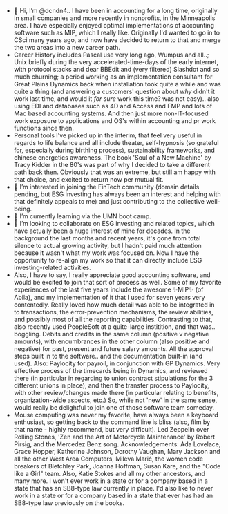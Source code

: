 - 👋 Hi, I’m @dcndn4.. I have been in accounting for a long time, originally in small companies and more recently in nonprofits, in the Minneapolis area. I have especially enjoyed optimal implementations of accounting software such as MIP, which I really like. Originally I'd wanted to go in to CSci many years ago, and now have decided to return to that and merge the two areas into a new career path.
- Career History includes Pascal use very long ago, Wumpus and all..; Unix briefly during the very accelerated-time-days of the early internet, with protocol stacks and dear BBEdit and (very filtered) Slashdot and so much churning; a period working as an implementation consultant for Great Plains Dynamics back when installation took quite a while and was quite a thing (and answering a customers' question about *why* didn't it work last time, and would it *for sure* work this time? was not easy).. also using EDI and databases such as 4D and Access and FMP and lots of Mac based accounting systems. And then just more non-IT-focused work exposure to applications and OS's within accounting and pr work functions since then. 
- Personal tools I've picked up in the interim, that feel very useful in regards to life balance and all include theater, self-hypnosis (so grateful for, especially during birthing process), sustainability frameworks, and chinese energetics awareness. The book 'Soul of a New Machine' by Tracy Kidder in the 80's was part of why I decided to take a different path back then. Obviously that was an extreme, but still am happy with that choice, and excited to return now per mutual fit. 
- 👀 I’m interested in joining the FinTech community (domain details pending, but ESG investing has always been an interest and helping with that definitely appeals to me) and just contributing to the collective well-being.
- 🌱 I’m currently learning via the UMN boot camp.
- 💞️ I’m looking to collaborate on ESG investing and related topics, which have actually been a huge interest of mine for decades. In the background the last months and recent years, it's gone from total silence to actual growing activity, but I hadn't paid much attention because it wasn't what my work was focused on. Now I have the opportunity to re-align my work so that it can directly include ESG investing-related activities.
- Also, I have to say, I really appreciate good accounting software, and would be excited to join that sort of process as well. Some of my favorite experiences of the last five years include the awesome ✨MIP✨ (of Abila), and my implementation of it that I used for seven years very contentedly. Really loved how much detail was able to be integrated in to transactions, the error-prevention mechanisms, the review abilities, and possibly most of all the reporting capabilities. Contrasting to that, also recently used PeopleSoft at a quite-large institition, and that was.. boggling. Debits and credits in the same column (positive v negative amounts), with encumbrances in the other column (also positive and negative) for past, present and future salary amounts. All the approval steps built in to the software.. and the documentation built-in (and used). Also: Paylocity for payroll, in conjunction with GP Dynamics. Very effective process of the timecards being in Dynamics, and reviewed there (in particular in regarding to union contract stipulations for the 3 different unions in place), and then the transfer process to Paylocity, with other review/changes made there (in particular relating to benefits, organization-wide aspects, etc.) So, while not 'new' in the same sense, would really be delightful to join one of those software team someday.
- Mouse computing was never my favorite, have always been a keyboard enthusiast, so getting back to the command line is bliss (also, film by that name - highly recommend, but very difficult).
Led Zeppelin over Rolling Stones, 'Zen and the Art of Motorcycle Maintenance' by Robert Pirsig, and the Mercedez Benz song.
Acknowledgements: Ada Lovelace, Grace Hopper, Katherine Johnson, Dorothy Vaughan, Mary Jackson and all the other West Area Computers, Mileva Marić, the women code breakers of Bletchley Park, Joanna Hoffman, Susan Kare, and the "Code like a Girl" team. Also, Katie Stokes and all my other ancestors, and many more. 
I won't ever work in a state or for a company based in a state that has an SB8-type law currently in place. I'd also like to never work in a state or for a company based in a state that ever has had an SB8-type law previously on the books. 
